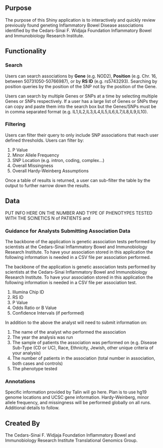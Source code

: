 ## Purpose
The purpose of this Shiny application is to interactively and quickly review previously found geneting Inflammatory Bowel Disease associations identified by the Cedars-Sinai F. Widjaja Foundation Inflammatory Bowel and Immunobiology Research Institute.

## Functionality
### Search
Users can search associations by **Gene** (e.g. NOD2), **Position** (e.g. Chr. 16, between 50731050-50766987), or by **RS ID** (e.g. rs5743293). Searching by position queries by the position of the SNP not by the position of the Gene. 

Users can search by multiple Genes or SNPs at a time by selecting multiple Genes or SNPs respectively. If a user has a large list of Genes or SNPs they can copy and paste them into the search box but the Genes/SNPs must be in comma separated format (e.g. IL1,IL2,IL3,IL4,IL5,IL6,IL7,IL8,IL9,IL10).

### Filtering
Users can filter their query to only include SNP associations that reach user defined thresholds. Users can filter by:

1. P Value
2. Minor Allele Frequency
3. SNP Location (e.g. intron, coding, complex...)
4. Overall Missingness
5. Overall Hardy-Weinberg Assumptions

Once a table of results is returned, a user can sub-filter the table by the output to further narrow down the results. 

## Data 

PUT INFO HERE ON THE NUMBER AND TYPE OF PHENOTYPES TESTED WITH THE SCINETICS N of PATIENTS and  

### Guidance for Analysts Submitting Association Data
The backbone of the application is genetic association tests performed by scientists at the Cedars-Sinai Inflammatory Bowel and Immunobiology Research Institute. To have your association stored in this application the following information is needed in a CSV file per association performed.

The backbone of the application is genetic association tests performed by scientists at the Cedars-Sinai Inflammatory Bowel and Immunobiology Research Institute. To have your association stored in this application the following information is needed in a CSV file per association test. 

1. Illumina Chip ID
2. RS ID
3. P Value
4. Odds Ratio or B Value 
5. Confidence Intervals (if performed)

In addition to the above the analyst will need to submit information on:

1. The name of the analyst who performed the association
2. The year the analysis was run
3. The sample of patients the association was performed on (e.g. Disease Sub-Type (CD or UC), Race, Ethnicity, Jewish, other unique criteria of your analysis)
4. The number of patients in the association (total number in association, both cases and controls)
5. The phenotype tested


### Annotations
Specific information provided by Talin will go here. Plan is to use hg19 genome locations and UCSC gene information.
Hardy-Weinberg, minor allele frequency, and missingness will be performed globally on all runs. Additional details to follow. 

## Created By
The Cedars-Sinai F. Widjaja Foundation Inflammatory Bowel and Immunobiology Research Institute Translational Genomics Group.




